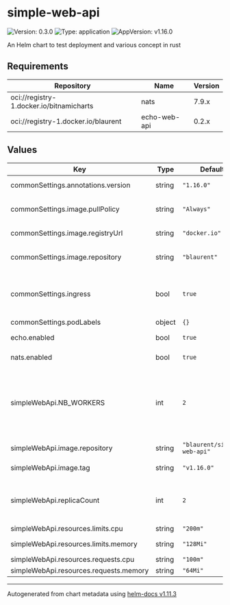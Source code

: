 # simple-web-api

![Version: 0.3.0](https://img.shields.io/badge/Version-0.3.0-informational?style=flat-square) ![Type: application](https://img.shields.io/badge/Type-application-informational?style=flat-square) ![AppVersion: v1.16.0](https://img.shields.io/badge/AppVersion-v1.16.0-informational?style=flat-square)

An Helm chart to test deployment and various concept in rust

## Requirements

| Repository | Name | Version |
|------------|------|---------|
| oci://registry-1.docker.io/bitnamicharts | nats | 7.9.x |
| oci://registry-1.docker.io/blaurent | echo-web-api | 0.2.x |

## Values

| Key | Type | Default | Description |
|-----|------|---------|-------------|
| commonSettings.annotations.version | string | `"1.16.0"` | add version as annotation |
| commonSettings.image.pullPolicy | string | `"Always"` | default container pull policy |
| commonSettings.image.registryUrl | string | `"docker.io"` | default registry to use |
| commonSettings.image.repository | string | `"blaurent"` | name of the repository to use |
| commonSettings.ingress | bool | `true` | control whether we want an ingress to be created |
| commonSettings.podLabels | object | `{}` |  |
| echo.enabled | bool | `true` | disable echo installation |
| nats.enabled | bool | `true` | disable nats installation |
| simpleWebApi.NB_WORKERS | int | `2` | set the env variable NB_WORKERS to 2, this limit the number of logical cpus used by the service |
| simpleWebApi.image.repository | string | `"blaurent/simple-web-api"` | default repository |
| simpleWebApi.image.tag | string | `"v1.16.0"` | tag of the container |
| simpleWebApi.replicaCount | int | `2` | number of replicas we want between (1-10) are valid values |
| simpleWebApi.resources.limits.cpu | string | `"200m"` | 20% of 1 cpu |
| simpleWebApi.resources.limits.memory | string | `"128Mi"` | 128 mebibytes |
| simpleWebApi.resources.requests.cpu | string | `"100m"` | 10% of 1 cpu |
| simpleWebApi.resources.requests.memory | string | `"64Mi"` | 64 mebibytes |

----------------------------------------------
Autogenerated from chart metadata using [helm-docs v1.11.3](https://github.com/norwoodj/helm-docs/releases/v1.11.3)
